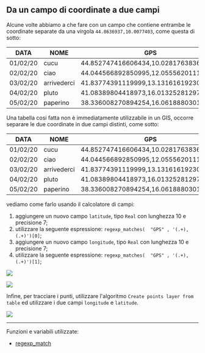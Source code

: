 ## Da un campo di coordinate a due campi

Alcune volte abbiamo a che fare con un campo che contiene entrambe le coordinate separate da una virgola `44.8636937,10.0077403`, come questa di sotto:

DATA|NOME|GPS
----|----|---
01/02/20|cucu|44.852747416606434,10.028176383697463
02/02/20|ciao|44.044566892850995,12.055562011167229
03/02/20|arrivederci|41.83774391119999,13.131616192302847
04/02/20|pluto|41.08389804418973,16.013252812971114
05/02/20|paperino|38.336008270894254,16.06188803019758

Una tabella cosi fatta non è immediatamente utilizzabile in un GIS, occorre separare le due coordinate in due campi distinti, come sotto:

DATA|NOME|GPS|latitude|longitude
----|----|---|--------|-------
01/02/20|cucu|44.852747416606434,10.028176383697463|44.852747416606434|10.028176383697463
02/02/20|ciao|44.044566892850995,12.055562011167229|44.044566892850995|12.055562011167229
03/02/20|arrivederci|41.83774391119999,13.131616192302847|41.83774391119999|13.131616192302847
04/02/20|pluto|41.08389804418973,16.013252812971114|41.08389804418973|16.013252812971114
05/02/20|paperino|38.336008270894254,16.06188803019758|38.336008270894254|16.06188803019758

vediamo come farlo usando il calcolatore di campi:

1. aggiungere un nuovo campo `latitude`, tipo `Real` con lunghezza 10 e precisione 7;
2. utilizzare la seguente espressione: `regexp_matches(  "GPS" , '(.+),(.+)')[0]`;
3. aggiungere un nuovo campo `longitude`, tipo `Real` con lunghezza 10 e precisione 7;
4. utilizzare la seguente espressione: `regexp_matches(  "GPS" , '(.+),(.+)')[1]`;

![](../img/esempi/lonlat_regex/img_01.png)

![](../img/esempi/lonlat_regex/img_02.png)

Infine, per tracciare i punti, utilizzare l'algoritmo `Create points layer from table` ed utilizzare i due campi `longitude` e `latitude`.

![](../img/esempi/lonlat_regex/img_03.png)

---

Funzioni e variabili utilizzate:

- [regexp_match](../gr_funzioni/condizioni/condizioni_unico.md#regexp_match)
